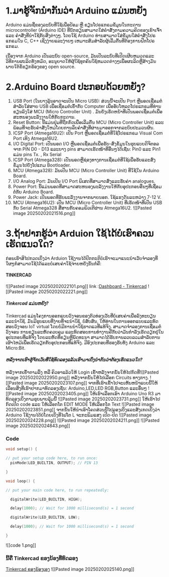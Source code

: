 # 1.ມາຮູ້ຈັກນຳກັນວ່າ Arduino ແມ່ນຫຍັງ
Arduino ແມ່ນຊື່ຂອງລະບົບທີ່ໃຊ້ເພື່ອປ້ອມ ຫຼື ຂຽນໂປຣແກຣມຂໍ້ມູນໃນກະດານ microcontroller (Arduino IDE) ທີ່ນັກຮຽນສາມາດໃສ່ຄໍາສັ່ງຕາມຄວາມຄິດຂອງເຂົາເຈົ້າ ແລະ ຄໍາສັ່ງທີ່ນໍາໃຊ້ກັບສິ່ງຕ່າງໆ. ໂດຍໃຊ້ Arduino ທ່ານສາມາດໃສ່ຂໍ້ມູນໃສ່ຄໍາສັ່ງໂປຣແກຣມໃນ C, C++ ເຊິ່ງງ່າຍແລະງ່າຍໆ ເຫມາະສົມສໍາລັບຜູ້ເລີ່ມຕົ້ນທີ່ຕ້ອງການຝຶກໂປຣແກຣມ.  
  
ເນື່ອງຈາກ Arduino ເປັນລະບົບ open-source, ມັນເປັນລະບົບທີ່ເປີດເຜີຍຫມວດແລະວິທີການຜະລິດທັງຫມົດ, ອະນຸຍາດໃຫ້ຜູ້ໃຊ້ທຸກຄົນໃຊ້ຫມວດຕ່າງໆເພື່ອຜະລິດຫຼືສ້າງມັນພາຍໃຕ້ຂໍ້ຮຽກຮ້ອງຂອງ open source.
# 2.Arduino Board ປະກອບດ້ວຍຫຍັງ?
1. USB Port (ໃນບາງລຸ້ນອາດຈະເປັນ Micro USB): ສ່ວນນີ້ຈະເປັນ Port ຫຼືພອດເຊື່ອມຕໍ່ສຳລັບໃສ່ສາຍ USB ເພື່ອເຊື່ອມຕໍ່ເຂົ້າກັບ Computer ເພື່ອອັບໂຫລດໂປຣແກຣມທີ່ທ່ານຂຽນລົງໃສ່ MCU (Micro Controller Unit) . ມັນຍັງເຮັດຫນ້າທີ່ເປັນພອດເຊື່ອມຕໍ່ເພື່ອສະຫນອງພະລັງງານໃຫ້ກັບກະດານ.
2. Reset Button: ນີ້ແມ່ນປຸ່ມທີ່ຖືກກົດເພື່ອເລີ່ມຕົ້ນ MCU (Micro Controller Unit) ແລະພ້ອມທີ່ຈະຮັບຄໍາສັ່ງໃຫມ່ໂດຍການລຶບຄໍາສັ່ງທີ່ຜ່ານມາອອກຈາກລະບົບປະມວນຜົນ.
3. ICSP Port (Atmega16U2): ເປັນ Port ຫຼືພອດເຊື່ອມຕໍ່ທີ່ໃຊ້ໂປຣແກຣມ Visual Com Port ເທິງ Atmega16U2.
4. I/O Digital Port: ເປັນພອດ I/O ຫຼືພອດເຊື່ອມຕໍ່ເພື່ອຮັບ-ສົ່ງຂໍ້ມູນໃນຮູບແບບດິຈິຕອລຈາກ PIN D0 - D13 ແລະບາງ pins ສາມາດເຮັດໜ້າທີ່ອື່ນໆໄດ້ເຊັ່ນ: Pin0 ແລະ Pin1 ແມ່ນ pins Tx. , Rx Serial
5. ICSP Port (Atmega328): ເປັນພອດຫຼືຊ່ອງທາງການເຊື່ອມຕໍ່ທີ່ໃຊ້ເພື່ອຮັບແລະສົ່ງຂໍ້ມູນໄປຍັງໂປແກມ Bootloader.
6. MCU (Atmega328): ມັນເປັນ MCU (Micro Controller Unit) ທີ່ໃຊ້ໃນ Arduino Board.
7. I/O Analog Port: ມັນເປັນ I/O Port ພິເສດທີ່ສາມາດສົ່ງແລະຮັບຄ່າ analogues.
8. Power Port: ນີ້ແມ່ນພອດທີ່ສາມາດສະຫນອງພະລັງງານໃຫ້ກັບອຸປະກອນອື່ນໆທີ່ເຊື່ອມຕໍ່ກັບ Arduino Board.
9. Power Jack: ເປັນພອດທີ່ຮັບພະລັງງານຈາກພາຍນອກ. ໃຊ້ແຮງດັນລະຫວ່າງ 7-12 V.
10. MCU (Atmega16U2): ເປັນ MCU (Micro Controller Unit) ທີ່ເຮັດໜ້າທີ່ເປັນ USB ກັບ Serial Atmega328 ສື່ສານກັບຄອມພິວເຕີຜ່ານ Atmega16U2.
![[Pasted image 20250202021516.png]]
# 3.ຖ້າຢາກຮູ້ວ່າ Arduion ໃຊ້ໄດ້ບໍເຮົາຄວນເຮັດແນວໃດ?
ກ່ອນເຮົາສິໄປກວດເບິ່ງວ່າ Arduion ໃຊ້ງານໄດ້ປົກກະຕິບໍເຮົາຈະມາແນະນຳເວັບຈຳລອງທີ່ໃຜໆກໍ່ສາມາດໃຊ້ໄດ້ແລະບໍ່ເສຍຄ່າໃຊ້ຈ່າຍຫຍັງນັ້ນກໍ່ຄື:
#### TINKERCAD
![[Pasted image 20250202022101.png]]
link :[Dashboard - Tinkercad](https://www.tinkercad.com/dashboard)
![[Pasted image 20250202022221.png]]
##### Tinkercad ແມ່ນຫຍັງ?
Tinkercad ແມ່ນໂຄງການອອກແບບວົງຈອນຂອງຕົວທ່ອງເວັບທີ່ບໍ່ເສຍຄ່າເພື່ອລົງທະບຽນແລະນໍາໃຊ້. ມັນ​ມີ​ຮູບ​ແບບ​ທີ່​ງ່າຍ​ທີ່​ຈະ​ນໍາ​ໃຊ້​, ບໍ່​ສັບ​ສົນ​, ໃຫ້​ທ່ານ​ໃນ​ການ​ອອກ​ແບບ​ແລະ​ທົດ​ສອບ​ວົງ​ຈອນ IoT virtual ໂດຍ​ບໍ່​ມີ​ການ​ນໍາ​ໃຊ້​ຮາດ​ແວ​ທີ່​ແທ້​ຈິງ​. ສາມາດຈໍາລອງການເຊື່ອມຕໍ່ວົງຈອນ ການຂຽນລະຫັດຄວບຄຸມ ແລະທົດສອບການທໍາງານຄືກັບວ່າມັນກໍາລັງເຮັດວຽກຢູ່ໃນອຸປະກອນທີ່ແທ້ຈິງ ໂດຍລະຫັດທີ່ຂຽນຫຼືພັດທະນາ ສາມາດໄດ້ຮັບການລວບລວມສໍາລັບການເຜົາໄຫມ້ເພື່ອເຮັດວຽກກັບອຸປະກອນທີ່ແທ້ຈິງ. ມີອົງປະກອບທີ່ຮອງຮັບທັງ Arduino ແລະ Micro:Bit.
##### ຫລັງຈາກເຮົາຮູ້ຈັກເວັບທີ່ໃຊ້ທົດລອງແລ້ວເຮົາມາເບິ່ງນຳກັນວ່າຕ້ອງເຮັດແນວໃດ?
ຫລັງຈາກເຂົ້າຕາມລິ້ງ ຫລື ຄິວອາແລ້ວໃຫ້ Login ເຂົ້າຫລັງຈາກນັ້ນໃຫ້ໄປກົດທີ່![[Pasted image 20250202022950.png]]
ຫລັງຈາກນັ້ນໃຫ້ໄປເລືອກ Circuits ທາງກາງ.
![[Pasted image 20250202023107.png]]
ຈາກທີ່ເຮົາເຂົ້າໄປຈະເຫັນຫນ້າແບບນີ້ໃຫ້ເລືອນສິ່ງທີ່ເຮົາຢາກມາທົດລອງເຊັ່ນ: Arduino,LED,LED RGB,Button ແລະອື່ນໆ
![[Pasted image 20250202023405.png]]
ໃຫ້ເຮົາເລືອກເອົາ Arduino Uno R3 ມາທົດລອງເບິ່ງຕາມຮູບພາບລຸ້ມນີ້
![[Pasted image 20250202023731.png]]
ໃຫ້ເຮົາໄປກົດເປີດ code ແລະ ໃຫ້ເລືອກໂຕ EDIT MODE ໃຫ້ເລືອກໂຕ Text
![[Pasted image 20250202023851.png]]
ຈາກນັ້ນໃຫ້ນຳເອົາໂຄດສ່ວນນີ້ໄປລອງເບິ່ງແລະສັງເກດເບິ່ງວ່າ Arduino ໃຊ້ງານໄດ້ບໍໂດຍເບິ່ງທີ່ໄຟໂຕ L ຈະກະພິມແສງ ເປີດ-ປິດ
![[Pasted image 20250202024228.png]]
![[Pasted image 20250202024211.png]]
![[Pasted image 20250202024843.png]]
### Code
```C++ code
void setup() {

// put your setup code here, to run once:
  pinMode(LED_BUILTIN, OUTPUT); // PIN 13

}

void loop() {

// put your main code here, to run repeatedly:

  digitalWrite(LED_BUILTIN, HIGH);

  delay(1000); // Wait for 1000 millisecond(s) = 1 second

  digitalWrite(LED_BUILTIN, LOW);

  delay(1000); // Wait for 1000 millisecond(s) = 1 second

}
```

![[code 1.png]]

### ນີ້ຄື Tinkercad ຂອງນ້ອງທີ່ທົດລອງ
[Tinkercad ຂອງນ້ອງເອງ](https://www.tinkercad.com/things/kUNCxCrKiTP-copy-of-0-blink-?sharecode=W02Ip4RBnrNbDcW00Gl5k6aPoNMVdDz0APrYkfhqNSs)
![[Pasted image 20250202025140.png]]
